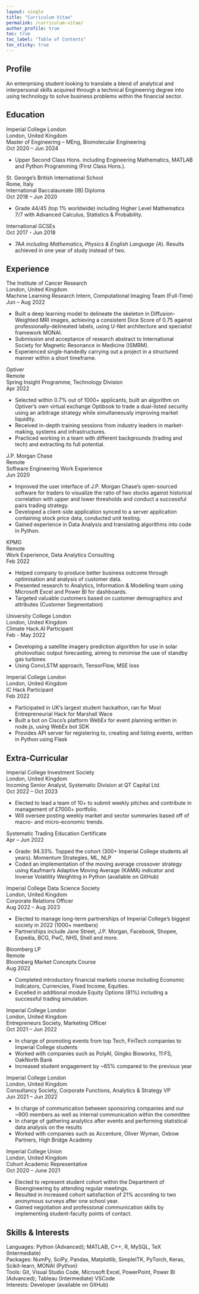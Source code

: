 ```yaml
---
layout: single
title: "Curriculum Vitae"
permalink: /curriculum-vitae/
author_profile: true
toc: true
toc_label: "Table of Contents"
toc_sticky: true
---
```


## Profile
An enterprising student looking to translate a blend of analytical and interpersonal skills acquired through a technical Engineering degree into using technology to solve business problems within the financial sector. 

## Education 
Imperial College London  
London, United Kingdom  
Master of Engineering – MEng, Biomolecular Engineering  
Oct 2020 – Jun 2024  
* Upper Second Class Hons. including Engineering Mathematics, MATLAB and Python Programming (First Class Hons.). 

St. George’s British International School  
Rome, Italy  
International Baccalaureate (IB) Diploma  
Oct 2018 – Jun 2020  
* Grade 44/45 (top 1% worldwide) including Higher Level Mathematics 7/7 with Advanced Calculus, Statistics & Probability. 

International GCSEs  
Oct 2017 - Jun 2018  
* 7A*A including Mathematics, Physics & English Language (A*). Results achieved in one year of study instead of two. 

## Experience 
The Institute of Cancer Research  
London, United Kingdom  
Machine Learning Research Intern, Computational Imaging Team (Full-Time)  
Jun – Aug 2022  
* Built a deep learning model to delineate the skeleton in Diffusion-Weighted MRI images, achieving a consistent Dice Score of 0.75 against professionally-delineated labels, using U-Net architecture and specialist framework MONAI. 
* Submission and acceptance of research abstract to International Society for Magnetic Resonance in Medicine (ISMRM).
* Experienced single-handedly carrying out a project in a structured manner within a short timeframe. 

Optiver  
Remote  
Spring Insight Programme, Technology Division  
Apr 2022  
* Selected within 0.7% out of 1000+ applicants, built an algorithm on Optiver’s own virtual exchange Optibook to trade a dual-listed security using an arbitrage strategy while simultaneously improving market liquidity. 
* Received in-depth training sessions from industry leaders in market-making, systems and infrastructures. 
* Practiced working in a team with different backgrounds (trading and tech) and extracting its full potential. 

J.P. Morgan Chase  
Remote  
Software Engineering Work Experience  
Jun 2020 
* Improved the user interface of J.P. Morgan Chase’s open-sourced software for traders to visualize the ratio of two stocks against historical correlation with upper and lower thresholds and conduct a successful pairs trading strategy. 
* Developed a client-side application synced to a server application containing stock price data, conducted unit testing. 
* Gained experience in Data Analysis and translating algorithms into code in Python.

KPMG  
Remote  
Work Experience, Data Analytics Consulting  
Feb 2022  
* Helped company to produce better business outcome through optimisation and analysis of customer data.
* Presented research to Analytics, Information & Modelling team using Microsoft Excel and Power BI for dashboards.
* Targeted valuable customers based on customer demographics and attributes (Customer Segmentation) 

University College London  
London, United Kingdom  
Climate Hack.AI Participant  
Feb - May 2022  
* Developing a satellite imagery prediction algorithm for use in solar photovoltaic output forecasting, aiming to minimise the use of standby gas turbines 
* Using ConvLSTM approach, TensorFlow, MSE loss 

Imperial College London  
London, United Kingdom  
IC Hack Participant  
Feb 2022  
* Participated in UK’s largest student hackathon, ran for Most Entrepreneurial Hack for Marshall Wace 
* Built a bot on Cisco’s platform WebEx for event planning written in node.js, using WebEx bot SDK 
* Provides API server for registering to, creating and listing events, written in Python using Flask 

## Extra-Curricular
Imperial College Investment Society  
London, United Kingdom  
Incoming Senior Analyst, Systematic Division at QT Capital Ltd.  
Oct 2022 – Oct 2023  
* Elected to lead a team of 10+ to submit weekly pitches and contribute in management of £7000+ portfolio.
* Will oversee posting weekly market and sector summaries based off of macro- and micro-economic trends. 

Systematic Trading Education Certificate  
Apr – Jun 2022  
* Grade: 94.33%. Topped the cohort (300+ Imperial College students all years). Momentum Strategies, ML, NLP 
* Coded an implementation of the moving average crossover strategy using Kaufman’s Adaptive Moving Average (KAMA) indicator and Inverse Volatility Weighting in Python (available on GitHub)

Imperial College Data Science Society  
London, United Kingdom  
Corporate Relations Officer  
Aug 2022 – Aug 2023  
* Elected to manage long-term partnerships of Imperial College’s biggest society in 2022 (1000+ members)
* Partnerships include Jane Street, J.P. Morgan, Facebook, Shopee, Expedia, BCG, PwC, NHS, Shell and more.

Bloomberg LP  
Remote  
Bloomberg Market Concepts Course  
Aug 2022  
* Completed introductory financial markets course including Economic Indicators, Currencies, Fixed Income, Equities. 
* Excelled in additional module Equity Options (81%) including a successful trading simulation. 

Imperial College London  
London, United Kingdom  
Entrepreneurs Society, Marketing Officer  
Oct 2021 – Jun 2022  
* In charge of promoting events from top Tech, FinTech companies to Imperial College students 
* Worked with companies such as PolyAI, Gingko Bioworks, 11:FS, OakNorth Bank 
* Increased student engagement by ~65% compared to the previous year 

Imperial College London  
London, United Kingdom  
Consultancy Society, Corporate Functions, Analytics & Strategy VP  
Jun 2021 – Jun 2022  
* In charge of communication between sponsoring companies and our ~900 members as well as internal communication within the committee 
* In charge of gathering analytics after events and performing statistical data analysis on the results 
* Worked with companies such as Accenture, Oliver Wyman, Oxbow Partners, High Bridge Academy

Imperial College Union  
London, United Kingdom  
Cohort Academic Representative  
Oct 2020 – June 2021  
* Elected to represent student cohort within the Department of Bioengineering by attending regular meetings. 
* Resulted in increased cohort satisfaction of 21% according to two anonymous surveys after one school year. 
* Gained negotiation and professional communication skills by implementing student-faculty points of contact. 

## Skills & Interests 
Languages: Python (Advanced); MATLAB, C++, R, MySQL, TeX (Intermediate)  
Packages: NumPy, SciPy, Pandas, Matplotlib, SimpleITK, PyTorch, Keras, Scikit-learn, MONAI (Python)  
Tools: Git, Visual Studio Code, Microsoft Excel, PowerPoint, Power BI (Advanced); Tableau (Intermediate) VSCode  
Interests: Developer (available on GitHub)  
